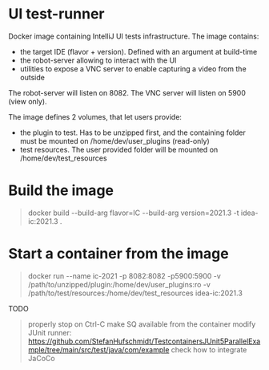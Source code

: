 # UI test-runner

Docker image containing IntelliJ UI tests infrastructure. The image contains:

* the target IDE (flavor + version). Defined with an argument at build-time
* the robot-server allowing to interact with the UI
* utilities to expose a VNC server to enable capturing a video from the outside

The robot-server will listen on 8082.
The VNC server will listen on 5900 (view only).

The image defines 2 volumes, that let users provide:
* the plugin to test. Has to be unzipped first, and the containing folder must be mounted on /home/dev/user_plugins (read-only)
* test resources. The user provided folder will be mounted on /home/dev/test_resources

# Build the image

> docker build --build-arg flavor=IC --build-arg version=2021.3 -t idea-ic:2021.3 .

# Start a container from the image

> docker run --name ic-2021 -p 8082:8082 -p5900:5900 -v /path/to/unzipped/plugin:/home/dev/user_plugins:ro -v /path/to/test/resources:/home/dev/test_resources idea-ic:2021.3

TODO

> properly stop on Ctrl-C
> make SQ available from the container
> modify JUnit runner: https://github.com/StefanHufschmidt/TestcontainersJUnit5ParallelExample/tree/main/src/test/java/com/example
> check how to integrate JaCoCo